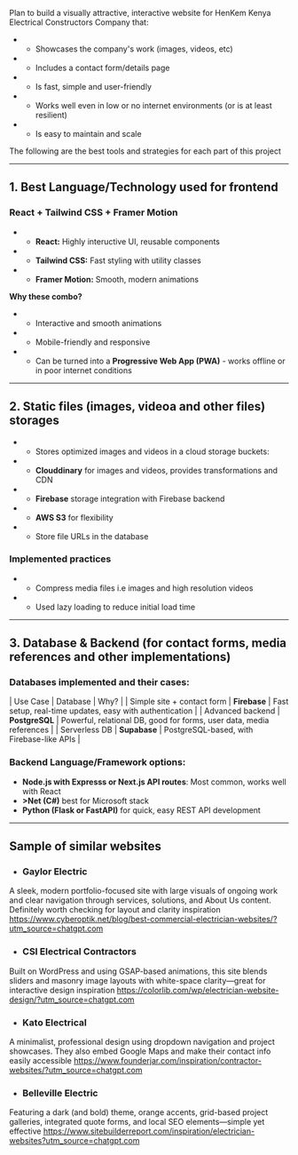 Plan to build a visually attractive, interactive website for HenKem Kenya Electrical Constructors Company that:
* - Showcases the company's work (images, videos, etc)
* - Includes a contact form/details page
* - Is fast, simple and user-friendly
* - Works well even in low or no internet environments (or is at least resilient)
* - Is easy to maintain and scale

The following are the best tools and strategies for each part of this project

---

## 1. Best Language/Technology used for frontend

### React + Tailwind CSS + Framer Motion
* - **React:** Highly inteructive UI, reusable components
* - **Tailwind CSS:** Fast styling with utility classes
* - **Framer Motion:** Smooth, modern animations

**Why these combo?**
* - Interactive and smooth animations
* - Mobile-friendly and responsive
* - Can be turned into a **Progressive Web App (PWA)** - works offline or in poor internet conditions

---

## 2. Static files (images, videoa and other files) storages
* - Stores optimized images and videos in a cloud storage buckets:
*   - **Clouddinary** for images and videos, provides transformations and CDN
*   - **Firebase** storage integration with Firebase backend
*   - **AWS S3** for flexibility

* - Store file URLs in the database

### Implemented practices
* - Compress media files i.e images and high resolution videos
* - Used lazy loading to reduce initial load time

---

## 3. Database & Backend (for contact forms, media references and other implementations)

### Databases implemented and their cases:
| Use Case                      | Database          | Why?                                                                  |
| Simple site + contact form    | **Firebase**      | Fast setup, real-time updates, easy with authentication               |
| Advanced backend              | **PostgreSQL**    | Powerful, relational DB, good for forms, user data, media references  |
| Serverless DB                 | **Supabase**      | PostgreSQL-based, with Firebase-like APIs                             |

### Backend Language/Framework options:
* **Node.js with Expresss or Next.js API routes**: Most common, works well with React
* **>Net (C#)** best for Microsoft stack
* **Python (Flask or FastAPI)** for quick, easy REST API development

---

## Sample of similar websites
- ### Gaylor Electric
A sleek, modern portfolio-focused site with large visuals of ongoing work and clear navigation through services, solutions, and About Us content. Definitely worth checking for layout and clarity inspiration
https://www.cyberoptik.net/blog/best-commercial-electrician-websites/?utm_source=chatgpt.com

- ### CSI Electrical Contractors
Built on WordPress and using GSAP-based animations, this site blends sliders and masonry image layouts with white-space clarity—great for interactive design inspiration 
https://colorlib.com/wp/electrician-website-design/?utm_source=chatgpt.com

- ### Kato Electrical
A minimalist, professional design using dropdown navigation and project showcases. They also embed Google Maps and make their contact info easily accessible 
https://www.founderjar.com/inspiration/contractor-websites/?utm_source=chatgpt.com

- ### Belleville Electric
Featuring a dark (and bold) theme, orange accents, grid-based project galleries, integrated quote forms, and local SEO elements—simple yet effective 
https://www.sitebuilderreport.com/inspiration/electrician-websites?utm_source=chatgpt.com